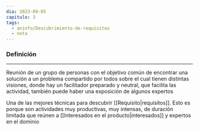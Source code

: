 ```yaml
---
dia: 2023-09-05
capitulo: 3
tags:
  - aninfo/Descubrimiento-de-requisitos
  - nota
---
```

### Definición
---
Reunión de un grupo de personas con el objetivo común de encontrar una solución a un problema compartido por todos sobre el cual tienen distintas visiones, donde hay un facilitador preparado y neutral, que facilita las actividad, también puede haber una exposición de algunos expertos

Una de las mejores técnicas para descubrir [[Requisito|requisitos]]. Esto es porque son actividades muy productivas, muy intensas, de duración limitada que reúnen a [[Interesados en el producto|interesados]] y expertos en el dominio